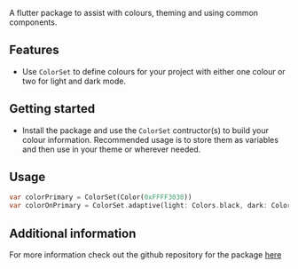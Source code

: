 A flutter package to assist with colours, theming and using common components.
## Features

- Use `ColorSet` to define colours for your project with either one colour or two for light and dark mode. 

## Getting started

- Install the package and use the `ColorSet` contructor(s) to build your colour information. Recommended usage is to store them as variables and then use in your theme or wherever needed.

## Usage

<!-- TODO: Include short and useful examples for package users. Add longer examples
to `/example` folder. -->

```dart
var colorPrimary = ColorSet(Color(0xFFFF3030))
var colorOnPrimary = ColorSet.adaptive(light: Colors.black, dark: Colors.white);
```

## Additional information

For more information check out the github repository for the package [here](https://github.com/padamchopra/tai-themer)